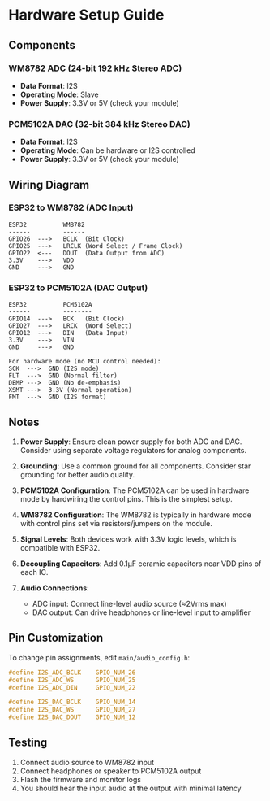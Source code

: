 # Hardware Setup Guide

## Components

### WM8782 ADC (24-bit 192 kHz Stereo ADC)
- **Data Format**: I2S
- **Operating Mode**: Slave
- **Power Supply**: 3.3V or 5V (check your module)

### PCM5102A DAC (32-bit 384 kHz Stereo DAC)
- **Data Format**: I2S
- **Operating Mode**: Can be hardware or I2S controlled
- **Power Supply**: 3.3V or 5V (check your module)

## Wiring Diagram

### ESP32 to WM8782 (ADC Input)
```
ESP32          WM8782
------         ------
GPIO26  --->   BCLK  (Bit Clock)
GPIO25  --->   LRCLK (Word Select / Frame Clock)
GPIO22  <---   DOUT  (Data Output from ADC)
3.3V    --->   VDD
GND     --->   GND
```

### ESP32 to PCM5102A (DAC Output)
```
ESP32          PCM5102A
------         --------
GPIO14  --->   BCK   (Bit Clock)
GPIO27  --->   LRCK  (Word Select)
GPIO12  --->   DIN   (Data Input)
3.3V    --->   VIN
GND     --->   GND

For hardware mode (no MCU control needed):
SCK  --->  GND (I2S mode)
FLT  --->  GND (Normal filter)
DEMP --->  GND (No de-emphasis)
XSMT --->  3.3V (Normal operation)
FMT  --->  GND (I2S format)
```

## Notes

1. **Power Supply**: Ensure clean power supply for both ADC and DAC. Consider using separate voltage regulators for analog components.

2. **Grounding**: Use a common ground for all components. Consider star grounding for better audio quality.

3. **PCM5102A Configuration**: The PCM5102A can be used in hardware mode by hardwiring the control pins. This is the simplest setup.

4. **WM8782 Configuration**: The WM8782 is typically in hardware mode with control pins set via resistors/jumpers on the module.

5. **Signal Levels**: Both devices work with 3.3V logic levels, which is compatible with ESP32.

6. **Decoupling Capacitors**: Add 0.1µF ceramic capacitors near VDD pins of each IC.

7. **Audio Connections**: 
   - ADC input: Connect line-level audio source (≈2Vrms max)
   - DAC output: Can drive headphones or line-level input to amplifier

## Pin Customization

To change pin assignments, edit `main/audio_config.h`:
```c
#define I2S_ADC_BCLK    GPIO_NUM_26
#define I2S_ADC_WS      GPIO_NUM_25
#define I2S_ADC_DIN     GPIO_NUM_22

#define I2S_DAC_BCLK    GPIO_NUM_14
#define I2S_DAC_WS      GPIO_NUM_27
#define I2S_DAC_DOUT    GPIO_NUM_12
```

## Testing

1. Connect audio source to WM8782 input
2. Connect headphones or speaker to PCM5102A output
3. Flash the firmware and monitor logs
4. You should hear the input audio at the output with minimal latency
